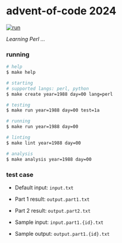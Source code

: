 # advent-of-code 2024

[![run](https://github.com/matheusaraujo/advent-of-code/actions/workflows/run.yaml/badge.svg?branch=2024)](https://github.com/matheusaraujo/advent-of-code/actions/workflows/run.yaml)

_Learning Perl ..._


### running

```bash
# help
$ make help

# starting
# supported langs: perl, python
$ make create year=1988 day=00 lang=perl

# testing
$ make run year=1988 day=00 test=1a

# running
$ make run year=1988 day=00

# linting
$ make lint year=1988 day=00

# analysis
$ make analysis year=1988 day=00
```

### test case
- Default input: `input.txt`
- Part 1 result: `output.part1.txt`
- Part 2 result: `output.part2.txt`

- Sample input: `input.part1.{id}.txt`
- Sample output: `output.part1.{id}.txt`